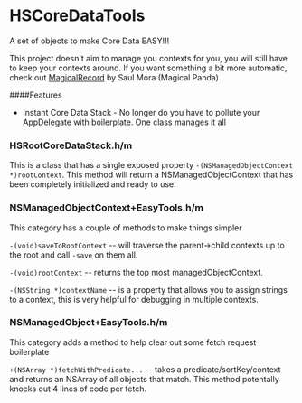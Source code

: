 HSCoreDataTools
===============

A set of objects to make Core Data EASY!!!

This project doesn't aim to manage you contexts for you, you will still have to keep your contexts around. If you want something a bit more automatic, check out [MagicalRecord](https://github.com/magicalpanda/MagicalRecord) by Saul Mora (Magical Panda)

####Features
- Instant Core Data Stack - No longer do you have to pollute your AppDelegate with boilerplate. One class manages it all

### HSRootCoreDataStack.h/m

This is a class that has a single exposed property `-(NSManagedObjectContext *)rootContext`. This method will return a NSManagedObjectContext that has been completely initialized and ready to use.

### NSManagedObjectContext+EasyTools.h/m

This category has a couple of methods to make things simpler

`-(void)saveToRootContext` -- will traverse the parent->child contexts up to the root and call `-save` on them all.

`-(void)rootContext` -- returns the top most managedObjectContext.

`-(NSString *)contextName` -- is a property that allows you to assign strings to a context, this is very helpful for debugging in multiple contexts.

### NSManagedObject+EasyTools.h/m

This category adds a method to help clear out some fetch request boilerplate

`+(NSArray *)fetchWithPredicate...` -- takes a predicate/sortKey/context and returns an NSArray of all objects that match. This method potentally knocks out 4 lines of code per fetch.

